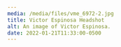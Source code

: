 ```yaml
---
media: /media/files/vme_6972-2.jpg
title: Victor Espinosa Headshot
alt: An image of Victor Espinosa.
date: 2022-01-21T11:33:00-0500
---
```

